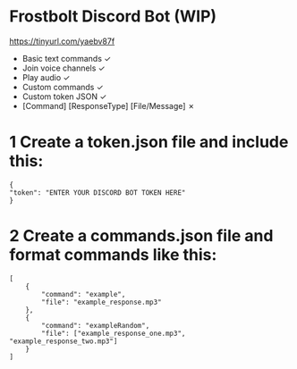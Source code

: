 # Frostbolt Discord Bot (WIP)
https://tinyurl.com/yaebv87f

- Basic text commands ✓
- Join voice channels ✓
- Play audio ✓
- Custom commands ✓
- Custom token JSON ✓
- [Command] [ResponseType] [File/Message] ✗


# 1 Create a token.json file and include this:
```
{
"token": "ENTER YOUR DISCORD BOT TOKEN HERE"
}
```

# 2 Create a commands.json file and format commands like this: 
```
[
    {
        "command": "example",
        "file": "example_response.mp3"
    },
    {
        "command": "exampleRandom",
        "file": ["example_response_one.mp3", "example_response_two.mp3"]
    }
]
```
